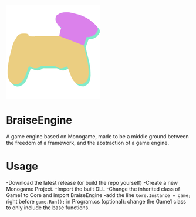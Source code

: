 ![Braise Engine Logo](https://raw.githubusercontent.com/AlienTina/BraiseEngine/master/BraiseEngine/Icon.bmp)
# BraiseEngine
A game engine based on Monogame, made to be a middle ground between the freedom of a framework, and the abstraction of a game engine.

# Usage
-Download the latest release (or build the repo yourself)
-Create a new Monogame Project.
-Import the built DLL
-Change the inherited class of Game1 to Core and import BraiseEngine
-add the line `Core.Instance = game;` right before `game.Run();` in Program.cs
(optional): change the Game1 class to only include the base functions.
